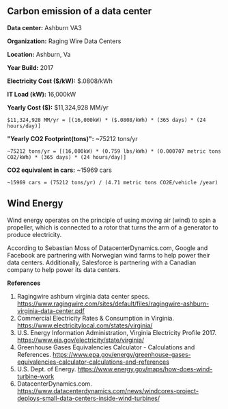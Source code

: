 ## Carbon emission of a data center

**Data center:** Ashburn VA3

**Organization:** Raging Wire Data Centers

**Location:** Ashburn, Va

**Year Build:** 2017

**Electricity Cost ($/kW):**  $.0808/kWh

**IT Load (kW):**  16,000kW 

**Yearly Cost ($):**  $11,324,928 MM/yr

```
$11,324,928 MM/yr = [(16,000kW) * ($.0808/kWh) * (365 days) * (24 hours/day)]
```

**"Yearly CO2 Footprint(tons)":** ~75212 tons/yr

```
~75212 tons/yr = [(16,000kW) * (0.759 lbs/kWh) * (0.000707 metric tons CO2/kWh) * (365 days) * (24 hours/day)]
```

**CO2 equivalent in cars:** ~15969 cars

```
~15969 cars = (75212 tons/yr) / (4.71 metric tons CO2E/vehicle /year) 
```

## Wind Energy

Wind energy operates on the principle of using moving air (wind) to spin a propeller, which is connected to a rotor that turns the arm of a generator to produce electricity.

According to Sebastian Moss of DatacenterDynamics.com, Google and Facebook are partnering with Norwegian wind farms to help power their data centers. Additionally, Salesforce is partnering with a Canadian company to help power its data centers.


**References**  

1. Ragingwire ashburn virginia data center specs. https://www.ragingwire.com/sites/default/files/ragingwire-ashburn-virginia-data-center.pdf
2. Commercial Electricity Rates & Consumption in Virginia. https://www.electricitylocal.com/states/virginia/
3. U.S. Energy Information Administration, Virginia Electricity Profile 2017. https://www.eia.gov/electricity/state/virginia/
4. Greenhouse Gases Equivalencies Calculator - Calculations and References. https://www.epa.gov/energy/greenhouse-gases-equivalencies-calculator-calculations-and-references
5. U.S. Dept. of Energy. https://www.energy.gov/maps/how-does-wind-turbine-work
6. DatacenterDynamics.com. https://www.datacenterdynamics.com/news/windcores-project-deploys-small-data-centers-inside-wind-turbines/
